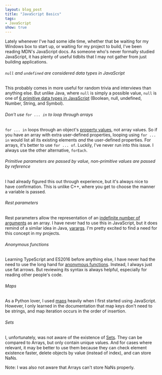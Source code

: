 ```yaml
---
layout: blog_post
title: "JavaScript Basics"
tags: 
- JavaScript
show: true
---
```


Lately whenever I've had some idle time, 
whether that be waiting for my Windows box to start up, 
or waiting for my project to build, 
I've been reading MDN's JavaScript docs. 
As someone who's never formally studied JavaScript, 
it has plenty of useful tidbits that I may not gather from just building applications. 

<h6><code>null</code> and <code>undefined</code> are considered data types in JavaScript</h6>

<p>
This probably comes in more useful for random trivia and interviews than anything else. 
But unlike Java, where 
<code>null</code> is simply a possible value, 
<code>null</code> is one of 
<a href="https://developer.mozilla.org/en-US/docs/Web/JavaScript/Guide/Grammar_and_Types#Data_structures_and_types">6 primitive data types in JavaScript</a> 
(Boolean, null, undefined, Number, String, and Symbol).
</p>

<h6>Don't use <code>for ... in</code> to loop through arrays</h6>
<p>
<code>for ... in</code> loops through an object's 
<a href="https://developer.mozilla.org/en-US/docs/Web/JavaScript/Guide/Loops_and_iteration#for...in_statement">property values</a>, 
not array values. 
So if you have an array with extra user-defined properties, 
looping using 
<code>for ... in</code> would list all its existing elements 
<i>and</i> the user-defined properties. 
For arrays, it's better to use 
<code>for ... of</code>. 
Luckily, I've never run into this issue. 
I always use the other alternative, <code>forEach</code>.

<h6>Primitive parameters are passed by value, non-primitive values are passed by reference</h6>
<p>
I had already figured this out through experience, 
but it's always nice to have confirmation. 
This is unlike C++, where you get to choose the manner a variable is passed.
</p>

<h6>Rest parameters</h6>
<p>
Rest parameters allow the representation of an 
<a href="https://developer.mozilla.org/en-US/docs/Web/JavaScript/Guide/Functions#Rest_parameters">indefinite number of arguments</a> 
as an array. 
I have never had to use this in JavaScript, 
but it does remind of a similar idea in Java, 
<a href="https://docs.oracle.com/javase/1.5.0/docs/guide/language/varargs.html">varargs</a>. 
I'm pretty excited to find a need for this concept in my projects. 
</p>

<h6>Anonymous functions</h6>
<p>
Learning TypeScript and ES2016 before anything else, 
I have never had the need to use the long hand for 
<a href="https://developer.mozilla.org/en-US/docs/Web/JavaScript/Guide/Functions#Arrow_functions">anonymous functions</a>. 
Instead, I always just use fat arrows. 
But reviewing its syntax is always helpful, 
especially for reading other people's code. 
</p>

<h6>Maps</h6>
<p>
As a Python lover, I used 
<a href="https://developer.mozilla.org/en-US/docs/Web/JavaScript/Guide/Keyed_collections#Map_object">maps</a> 
heavily when I first started using JavaScript. 
However, I only learned in the documentation that 
map keys don't need to be strings, 
and map iteration occurs in the order of insertion. 
</p>

<h6>Sets</h6>
<p>
I, unfortunately, was not aware of the existence of 
<a href="https://developer.mozilla.org/en-US/docs/Web/JavaScript/Guide/Keyed_collections#Set_object">Sets</a>. 
They can be compared to Arrays, but only contain unique values. 
And for cases where relevant, it may be better to use them because 
they can check element existence faster, 
delete objects by value (instead of index), 
and can store NaNs. 
</p>

<p>
Note: I was also not aware that Arrays can't store NaNs properly.
</p>

